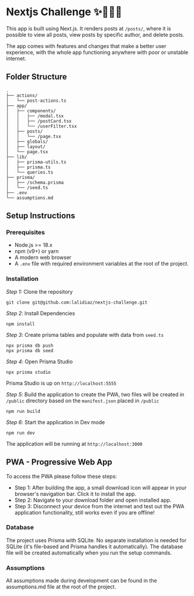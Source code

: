 # Nextjs Challenge ✨👩🏽‍💻

This app is built using Next.js. It renders posts at `/posts/`, where it is possible to view all posts, view posts by specific author, and delete posts.

The app comes with features and changes that make a better user experience, with the whole app functioning anywhere with poor or unstable internet.

## Folder Structure

```
.
├── actions/
│   └── post-actions.ts
├── app/
│   ├── components/
│   │   ├── /modal.tsx
│   │   ├── /postCard.tsx
│   │   └── /userFilter.tsx
│   ├── posts/
│   │   └── /page.tsx
│   ├── globals/
│   ├── layout/
│   └── page.tsx
├── lib/
│   ├── prisma-utils.ts
│   ├── prisma.ts
│   └── queries.ts
├── prisma/
│   ├── /schema.prisma
│   └── /seed.ts
├── .env
└── assumptions.md
```

## Setup Instructions

### Prerequisites

- Node.js >= 18.x
- npm (v9+) or yarn
- A modern web browser
- A `.env` file with required environment variables at the root of the project.

### Installation

*Step 1:* Clone the repository
```
git clone git@github.com:lalidiaz/nextjs-challenge.git
```

*Step 2*: Install Dependencies
```
npm install
```

*Step 3*: Create prisma tables and populate with data from `seed.ts`
```
npx prisma db push
npx prisma db seed
```

*Step 4*: Open Prisma Studio
```
npx prisma studio
```
Prisma Studio is up on `http://localhost:5555`

*Step 5*: Build the application to create the PWA, two files will be created in `/public` directory based on the `manifest.json` placed in `/public`
```
npm run build
```

*Step 6*: Start the application in Dev mode
```
npm run dev
```
The application will be running at `http://localhost:3000`


## PWA - Progressive Web App

To access the PWA please follow these steps:

- Step 1: After building the app, a small download icon will appear in your browser's navigation bar. Click it to install the app.
- Step 2: Navigate to your download folder and open installed app.
- Step 3: Disconnect your device from the internet and test out the PWA application functionality, still works even if you are offline!

### Database

The project uses Prisma with SQLite. No separate installation is needed for SQLite (it's file-based and Prisma handles it automatically). The database file will be created automatically when you run the setup commands.

### Assumptions

All assumptions made during development can be found in the assumptions.md file at the root of the project.
